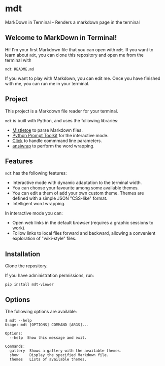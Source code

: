 # mdt

MarkDown in Terminal - Renders a markdown page in the terminal

## Welcome to MarkDown in Terminal!

Hi! I'm your first Markdown file that you can open with `mdt`. If you want to learn about `mdt`, you can clone this repository and open me from the terminal with

```
mdt README.md
```

If you want to play with Markdown, you can edit me. Once you have finished with me, you can run me in your terminal.

## Project

This project is a Markdown file reader for your terminal.

`mdt` is built with Python, and uses the following libraries:

* [Mistletoe](https://github.com/miyuchina/mistletoe) to parse Markdown files.
* [Python Prompt Toolkit](https://github.com/prompt-toolkit/python-prompt-toolkit) for the interactive mode.
* [Click](https://click.palletsprojects.com/en/7.x/) to handle commmand line parameters.
* [ansiwrap](https://pypi.org/project/ansiwrap/) to perform the word wrapping.

## Features

`mdt` has the following features:

* Interactive mode with dynamic adaptation to the terminal width.
* You can choose your favourite among some available themes.
* You can edit a them of add your own custom theme. Themes are defined with a simple JSON "CSS-like" format.
* Intelligent word wrapping.

In interactive mode you can:

* Open web links in the default *browser* (requires a graphic sessions to work).
* Follow links to local files forward and backward, allowing a convenient exploration of "wiki-style" files.

## Installation

Clone the repository.

If you have administration permissions, run:

```
pip install mdt-viewer
```

## Options

The following options are available:

```
$ mdt --help
Usage: mdt [OPTIONS] COMMAND [ARGS]...

Options:
  --help  Show this message and exit.

Commands:
  gallery  Shows a gallery with the available themes.
  show     Display the specified Markdown file.
  themes   Lists of available themes.
```
